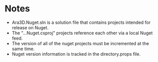 # Notes

* Ara3D.Nuget.sln is a solution file that contains projects intended for release on Nuget.
* The "...Nuget.csproj" projects reference each other via a local Nuget feed. 
* The version of all of the nuget projects must be incremented at the same time. 
* Nuget version information is tracked in the directory.props file.